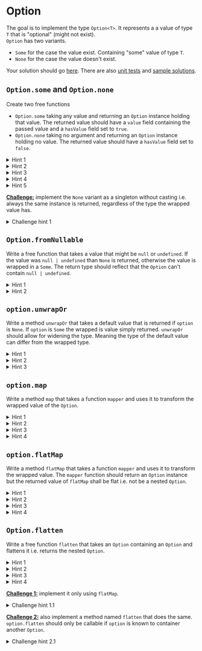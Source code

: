 # Option
The goal is to implement the type `Option<T>`. It represents a a value of type `T` that is "optional" (might not exist).  
`Option` has two variants.
- `Some` for the case the value exist. Containing "some" value of type `T`.
- `None` for the case the value doesn't exist.

Your solution should go [here](/src/option.ts). There are also [unit tests](/test/option.spec.ts) and [sample solutions](/src/option.solution.ts).

## `Option.some` and `Option.none`
Create two free functions
 - `Option.some` taking any value and returning an `Option` instance holding that value. The returned value should have a `value` field containing the passed value and a `hasValue` field set to `true`.
 - `Option.none` taking no argument and returning an `Option` instance holding no value. The returned value should have a `hasValue` field set to `false`.

<details>
<summary>Hint 1</summary>

Define two different classes, one for each variant.
</details>

<details>
<summary>Hint 2</summary>

Define the `Option` type as the union of both variants.
</details>

<details>
<summary>Hint 3</summary>

Build the variants in such a way that `Option` becomes a [discriminated union](https://www.typescriptlang.org/docs/handbook/2/narrowing.html#discriminated-unions). 
</details>

<details>
<summary>Hint 4</summary>

Ensure that the field `hasValue` has the *type* `true` in the `Some` class and the *type* `false` in the `None` class.
</details>

<details>
<summary>Hint 5</summary>

```ts
some<T>(t: T): Option<T>
none<T>(): Option<T>
```
</details>


<ins>**Challenge:**</ins> implement the `None` variant as a singleton without casting i.e. always the same instance is returned, regardless of the type the wrapped value has.

<details>
<summary>Challenge hint 1</summary>

Take a look at the `never` type in typescript.
</details>

## `Option.fromNullable`
Write a free function that takes a value that might be `null` or `undefined`. If the value was `null | undefined` than `None` is returned, otherwise the value is wrapped in a `Some`.
The return type should reflect that the `Option` can't contain `null | undefined`.

<details>
<summary>Hint 1</summary>

Typescript has a built in utility type `NonNullable`.
</details>

<details>
<summary>Hint 2</summary>

```ts
fromNullable<T>(nullishValue: T): Option<NonNullable<T>>
```
</details>

## `option.unwrapOr`
Write a method `unwrapOr` that takes a default value that is returned if `option` is `None`. If `option` is `Some` the wrapped is value simply returned.
`unwrapOr` should allow for widening the type. Meaning the type of the default value can differ from the wrapped type.

<details>
<summary>Hint 1</summary>

`unwrapOr` must introduce e new type for the Default value.
</details>

<details>
<summary>Hint 2</summary>

The return type is the union of the wrapped type and the type of the default value.
</details>

<details>
<summary>Hint 3</summary>

```ts
unwrapOr<U>(defaultValue: U): T | U
```
</details>

## `option.map`

Write a method `map` that takes a function `mapper` and uses it to transform the wrapped value of the `Option`.

<details>
<summary>Hint 1</summary>

If the `Option` is `None` then `map` does nothing.
</details>

<details>
<summary>Hint 2</summary>

If the `Option` is `Some` then `map` calls the `mapper` function with the value of the option and returns the resulting value wrapped in a new `Some`.
</details>

<details>
<summary>Hint 3</summary>

`map` must introduce a new type. The `mapper` function takes a value of the wrapped type of the `Option` and returns the new type.
</details>

<details>
<summary>Hint 4</summary>

```ts
map<U>(mapper: (value:T) => U): Option<U>
```
</details>

## `option.flatMap`

Write a method `flatMap` that takes a function `mapper` and uses it to transform the wrapped value. The `mapper` function should return an `Option` instance but the returned value of `flatMap` shall be flat i.e. not be a nested `Option`.


<details>
<summary>Hint 1</summary>

If the `Option` is `None` then `flatMap` does nothing.
</details>

<details>
<summary>Hint 2</summary>

If the `Option` is `Some` then `flatMap` calls the `mapper` function with the value of the option and returns the result.
</details>

<details>
<summary>Hint 3</summary>

`flatMap` must introduce a new type. The `mapper` function takes a value of the wrapped type of the `Option` and returns an `Option` of the new type.
</details>

<details>
<summary>Hint 4</summary>

```ts
flatMap<U>(mapper: (value:T) => Option<U>): Option<U>
```
</details>

## `Option.flatten`

Write a free function `flatten` that takes an `Option` containing an `Option` and flattens it i.e. returns the nested `Option`.


<details>
<summary>Hint 1</summary>

If the `Option` is `None` then `Option.flatten` does nothing.
</details>

<details>
<summary>Hint 2</summary>

If the `Option` is `Some` then `Option.flatten` simply returns the wrapped value.
</details>

<details>
<summary>Hint 3</summary>

`Option.flatten` must introduce a new type that describes the value wrapped by two `Options`.
</details>

<details>
<summary>Hint 4</summary>

```ts
flatten<T>(option: Option<Option<T>>): Option<T>
```
</details>

<ins>**Challenge 1:**</ins> implement it only using `flatMap`.

<details>
<summary>Challenge hint 1.1</summary>

`flatMap` already has a "flattening" behavior. Let the `flatMap` do nothing.
</details>

<ins>**Challenge 2:**</ins> also implement a method named `flatten` that does the same. `option.flatten` should only be callable if `option` is known to container another `Option`.

<details>
<summary>Challenge hint 2.1</summary>

Take a look at [this parameters](https://www.typescriptlang.org/docs/handbook/2/classes.html#this-parameters). They allow you to specify in which context a method is allowed to be called.
</details>
